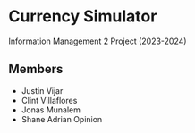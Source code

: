 # Currency Simulator
Information Management 2 Project (2023-2024)
## Members
+ Justin Vijar
+ Clint Villaflores
+ Jonas Munalem
+ Shane Adrian Opinion
